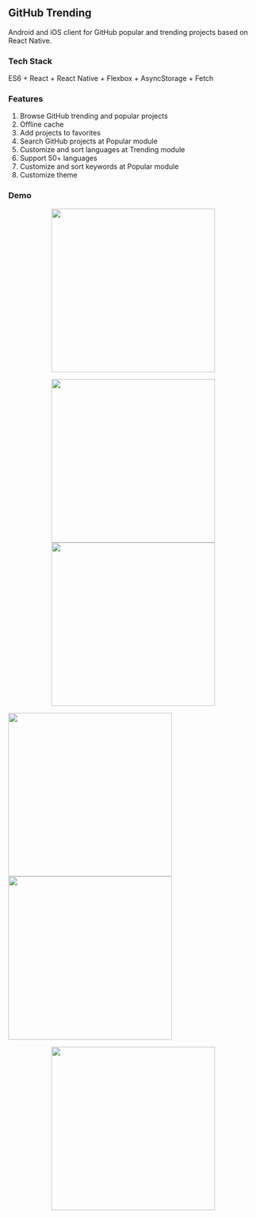 ## GitHub Trending
Android and iOS client for GitHub popular and trending projects based on React Native.

### Tech Stack
ES6 + React + React Native + Flexbox + AsyncStorage + Fetch

### Features
1. Browse GitHub trending and popular projects
2. Offline cache
3. Add projects to favorites
4. Search GitHub projects at Popular module
5. Customize and sort languages at Trending module
6. Support 50+ languages
7. Customize and sort keywords at Popular module
8. Customize theme

### Demo

<p align="center">
  <img src="assets/0_splash_screen.png" width="330" />
</p>
<p align="center">
  <img src="assets/1_trending.png" width="330" />
  <img src="assets/2_popular.png" width="330" /> 
</p>
<p float="center">
  <img src="assets/3_favorite_trending.png" width="330" />
  <img src="assets/4_favorite_popular.png" width="330" /> 
</p>
<p align="center">
  <img src="assets/5_setting.png" width="330" />
</p>
